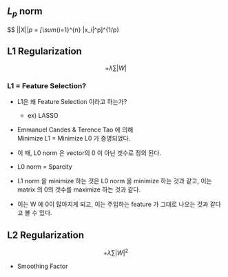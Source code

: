 ## $L_p$ norm
$$ ||X||_p = [\sum_{i=1}^{n} |x_i|^p]^{1/p}

## L1 Regularization
$$ + \lambda \sum |W| $$

### L1 = Feature Selection?
- L1은 왜 Feature Selection 이라고 하는가?
	- ex) LASSO
- Emmanuel Candes & Terence Tao 에 의해   
Minimize L1 = Minimize L0 가 증명되었다.

- 이 때, L0 norm 은 vector의 0 이 아닌 갯수로 정의 된다.
- L0 norm = Sparcity

- L1 norm 을 minimize 하는 것은 L0 norm 을 minimize 하는 것과 같고, 이는 matrix 의 0의 갯수를 maximize 하는 것과 같다.
- 이는 W 에 0이 많아지게 되고, 이는 주입하는 feature 가 그대로 나오는 것과 같다고 볼 수 있다.


## L2 Regularization
$$ + \lambda \sum |W|^2 $$
- Smoothing Factor



